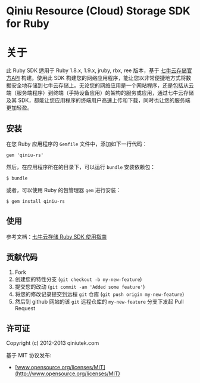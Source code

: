 # Qiniu Resource (Cloud) Storage SDK for Ruby

# 关于

此 Ruby SDK 适用于 Ruby 1.8.x, 1.9.x, jruby, rbx, ree 版本，基于 [七牛云存储官方API](http://docs.qiniutek.com/v3/api/) 构建。使用此 SDK 构建您的网络应用程序，能让您以非常便捷地方式将数据安全地存储到七牛云存储上。无论您的网络应用是一个网站程序，还是包括从云端（服务端程序）到终端（手持设备应用）的架构的服务或应用，通过七牛云存储及其 SDK，都能让您应用程序的终端用户高速上传和下载，同时也让您的服务端更加轻盈。

## 安装

在您 Ruby 应用程序的 `Gemfile` 文件中，添加如下一行代码：

    gem 'qiniu-rs'

然后，在应用程序所在的目录下，可以运行 `bundle` 安装依赖包：

    $ bundle

或者，可以使用 Ruby 的包管理器 `gem` 进行安装：

    $ gem install qiniu-rs

## 使用

参考文档：[七牛云存储 Ruby SDK 使用指南](http://docs.qiniutek.com/v3/sdk/ruby/)

## 贡献代码

1. Fork
2. 创建您的特性分支 (`git checkout -b my-new-feature`)
3. 提交您的改动 (`git commit -am 'Added some feature'`)
4. 将您的修改记录提交到远程 `git` 仓库 (`git push origin my-new-feature`)
5. 然后到 github 网站的该 `git` 远程仓库的 `my-new-feature` 分支下发起 Pull Request

## 许可证

Copyright (c) 2012-2013 qiniutek.com

基于 MIT 协议发布:

* [www.opensource.org/licenses/MIT](http://www.opensource.org/licenses/MIT)

